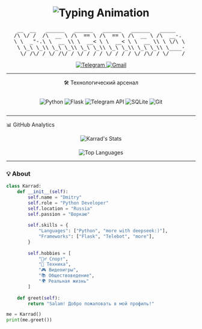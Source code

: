 <h1 align="center">
  <img src="https://readme-typing-svg.demolab.com?font=Fira+Code&weight=600&size=30&duration=3000&pause=1000&color=1DA1F2&center=true&vCenter=true&width=435&lines=👋+SALAM%2C+Я+𝕜𝕒𝕣𝕣𝕒𝕕;🐍+Python+Developer;💻+Backend+Engineer;🚀+Open+Source+Lover" alt="Typing Animation" />
</h1>

<div align="center">
<pre>
 __  __   ______   ______   ______   ______   _____    
/\ \/ /  /\  __ \ /\  == \ /\  == \ /\  __ \ /\  __-.  
\ \  _"-.\ \  __ \\ \  __< \ \  __< \ \  __ \\ \ \/\ \ 
 \ \_\ \_\\ \_\ \_\\ \_\ \_\\ \_\ \_\\ \_\ \_\\ \____- 
  \/_/\/_/ \/_/\/_/ \/_/ /_/ \/_/ /_/ \/_/\/_/ \/____/ 
</pre>
</div>

<p align="center">
  <a href="https://t.me/KarradM" target="_blank">
    <img src="https://img.shields.io/badge/Telegram-2CA5E0?style=for-the-badge&logo=telegram&logoColor=white" alt="Telegram">
  </a>
  <a href="mailto:karad120109@gmail.com">
    <img src="https://img.shields.io/badge/Gmail-D14836?style=for-the-badge&logo=gmail&logoColor=white" alt="Gmail">
  </a>
</p>

---

<p align="center">
   🛠 Технологический арсенал
</p>

<div align="center" style="display: flex; flex-wrap: wrap; gap: 10px; justify-content: center;">
  
![Python](https://img.shields.io/badge/-Python-3776AB?style=for-the-badge&logo=python&logoColor=white&labelColor=black)
![Flask](https://img.shields.io/badge/-Flask-000000?style=for-the-badge&logo=flask&logoColor=white&labelColor=black)
![Telegram API](https://img.shields.io/badge/-Telegram_Bot-26A5E4?style=for-the-badge&logo=telegram&logoColor=white&labelColor=black)
![SQLite](https://img.shields.io/badge/-SQLite-003B57?style=for-the-badge&logo=sqlite&logoColor=white&labelColor=black)
![Git](https://img.shields.io/badge/-Git-F05032?style=for-the-badge&logo=git&logoColor=white&labelColor=black)

</div>

---
<p>📊 GitHub Analytics</p>

<div style="text-align: center;">
    <img src="https://github-readme-stats.vercel.app/api?username=karrad1201&show_icons=true&theme=radical&hide_border=true&include_all_commits=true&count_private=true" alt="Karrad's Stats" />
</div>
<div style="text-align: center; margin-top: 20px;">
    <img src="https://github-readme-stats.vercel.app/api/top-langs/?username=karrad1201&layout=compact&theme=radical&hide_border=true&langs_count=6" alt="Top Languages" />
</div>

---

### 💡 About

```python
class Karrad:
    def __init__(self):
        self.name = "Dmitry"
        self.role = "Python Developer"
        self.location = "Russia"
        self.passion = "Воркаю"
        
        self.skills = {
            "Languages": ["Python", "more with deepseek:)"],
            "Frameworks": ["Flask", "Telebot", "more"],
        }
        
        self.hobbies = [
            "🏋️‍♂️ Спорт",
            "🔧 Техника",
            "🎮 Видеоигры",
            "📚 Обществоведение",
            "🌍 Реальная жизнь"
        ]
    
    def greet(self):
        return "Salam! Добро пожаловать в мой профиль!"

me = Karrad()
print(me.greet())
